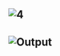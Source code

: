 ## ![4](https://user-images.githubusercontent.com/88204357/139312506-6896a615-1ab7-4b06-828e-535a9628da15.jpg)
## ![Output](https://user-images.githubusercontent.com/88204357/139312521-569f59c9-c70c-4b55-8028-9c4ae89502e3.png)
